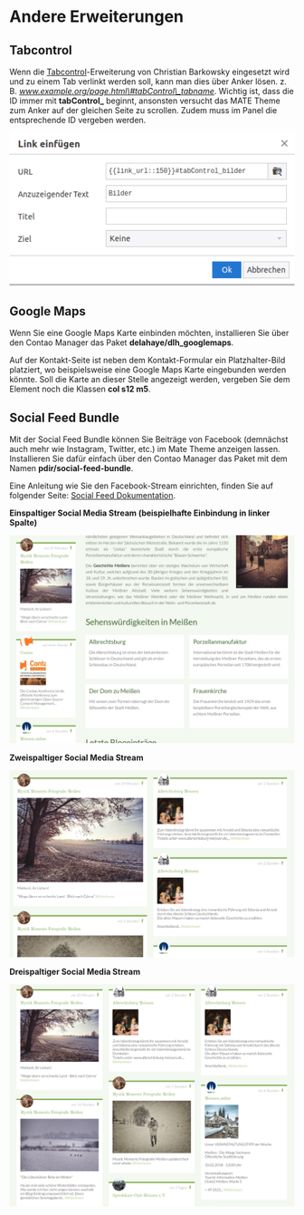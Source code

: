 
# Andere Erweiterungen

## Tabcontrol

Wenn die [Tabcontrol](https://christianbarkowsky.de/tabcontrol-contao.html)-Erweiterung von Christian Barkowsky eingesetzt wird und zu einem Tab verlinkt werden soll, kann man dies über Anker lösen. z. B. _www.example.org/page.html\#tabControl\_tabname_. Wichtig ist, dass die ID immer mit **tabControl\_** beginnt, ansonsten versucht das MATE Theme zum Anker auf der gleichen Seite zu scrollen. Zudem muss im Panel die entsprechende ID vergeben werden.

![Tabcontrol](../_images/mate-theme/tabcontrol_anchor.png "title")

## Google Maps

Wenn Sie eine Google Maps Karte einbinden möchten, installieren Sie über den Contao Manager das Paket **delahaye/dlh\_googlemaps**.

Auf der Kontakt-Seite ist neben dem Kontakt-Formular ein Platzhalter-Bild platziert, wo beispielsweise eine Google Maps Karte eingebunden werden könnte. Soll die Karte an dieser Stelle angezeigt werden, vergeben Sie dem Element noch die Klassen **col s12 m5**.

## Social Feed Bundle

Mit der Social Feed Bundle können Sie Beiträge von Facebook \(demnächst auch mehr wie Instagram, Twitter, etc.\) im Mate Theme anzeigen lassen. Installieren Sie dafür einfach über den Contao Manager das Paket mit dem Namen **pdir/social-feed-bundle**.

Eine Anleitung wie Sie den Facebook-Stream einrichten, finden Sie auf folgender Seite: [Social Feed Dokumentation](https://docs.pdir.de/#/social-feed/index).

**Einspaltiger Social Media Stream \(beispielhafte Einbindung in linker Spalte\)**

![](../_images/mate-theme/mate-elemente/social-feed-einspaltig.png)

**Zweispaltiger Social Media Stream**

![](../_images/mate-theme/mate-elemente/social-feed-zweispaltig.png)

**Dreispaltiger Social Media Stream**

![](../_images/mate-theme/mate-elemente/social-feed-dreispaltig.png)

